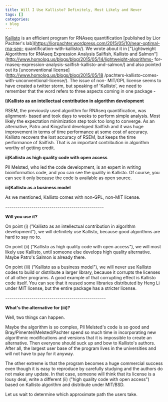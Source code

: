 ```yaml
---
title: Will I Use Kallisto? Definitely, Most Likely and Never
tags: []
categories:
- blog
---
```

[Kallisto](http://pachterlab.github.io/kallisto/) is an efficient program for
RNAseq quantification [published by Lior Pachter's
lab](https://liorpachter.wordpress.com/2015/05/10/near-optimal-rna-seq-
quantification-with-kallisto/). We wrote about it in ["Lightweight Algorithms
for RNAseq Expression Analysis Sailfish, Kallisto and
Salmon"](http://www.homolog.us/blogs/blog/2015/05/14/lightweight-algorithms-
for-rnaseq-expression-analysis-sailfish-kallisto-and-salmon/) and also pointed
out its [unconventional license](http://www.homolog.us/blogs/blog/2015/05/18
/pachters-kallisto-comes-with-unconventional-license/). The issue of non-
MIT/GPL license seems to have created a twitter storm, but speaking of
'Kallisto', we need to remember that the word refers to three aspects coming
in one package -
<!--more-->

**i)Kallisto as an intellectual contribution in algorithm development**

RSEM, the previously used algorithm for RNAseq quantification, was alignment-
based and took days to weeks to perform simple analysis. Most likely the
expectation minimization step took too long to converge. As an alternative,
Patro and Kingsford developed Sailfish and it was huge improvement in terms of
time performance at some cost of accuracy. Kallisto recovers the lost accuracy
of RSEM, but keeps the time performance of Sailfish. That is an important
contribution in algorithm worthy of getting credit.

**ii)Kallisto as high quality code with open access**

Pll Melsted, who led the code development, is an expert in writing
bioinformatics code, and you can see the quality in Kallisto. Of course, you
can see it only because the code is available as open source.

**iii)Kallisto as a business model**

As we mentioned, Kallisto comes with non-GPL, non-MIT license.

\-------------------------------------------------

**Will you use it?**

On point (i) ("Kallisto as an intellectual contribution in algorithm
development"), we will definitely use Kallisto, because good algorithms are
hard to say no to.

On point (ii) ("Kallisto as high quality code with open access"), we will most
likely use Kallisto, until someone else develops high quality alternative.
Maybe Patro's Salmon is already there.

On point (iii) ("Kallisto as a business model"), we will never use Kallisto
codes to build or distribute a larger library, because it corrupts the
licenses of all other programs. A good example of that corrupting effect is
Kallisto code itself. You can see that it reused some libraries distributed by
Heng Li under MIT license, but the entire package has a stricter license.

\--------------------------------------------------

**What's the alternative for (iii)?**

Well, two things can happen.

Maybe the algorithm is so complex, Pll Melsted's code is so good and
Bray/Pimentel/Melsted/Pachter spend so much time in incorporating new
algorithmic modifications and versions that it is impossible to create an
alternative. Then everyone should suck up and bow to Kallisto's authors. After
all, the largest user base of the program lives in the universities and will
not have to pay for it anyway.

The other extreme is that the program becomes a huge commercial success even
though it is easy to reproduce by carefully studying and the authors do not
make any update. In that case, someone will think that its license is a lousy
deal, write a different (ii) ("high quality code with open access") based on
Kallisto algorithm and distribute under MIT/BSD.

Let us wait to determine which approximate path the users take.

